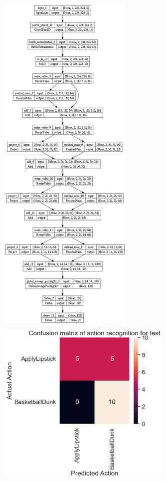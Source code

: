 ![](https://raw.githubusercontent.com/unton3ton/audiowmark/master/AudioAnal/AVIdeoclassificator/modelvideoclass.png)

![](https://raw.githubusercontent.com/unton3ton/audiowmark/master/AudioAnal/AVIdeoclassificator/mtrx-video2class-test.PNG)
